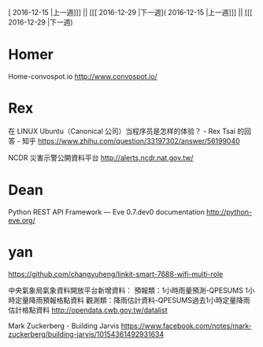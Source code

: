 [ 2016-12-15 |上一週]]] || [[[ 2016-12-29 |下一週]( 2016-12-15 |上一週]]] || [[[ 2016-12-29 |下一週)




# Homer

Home-convospot.io
<http://www.convospot.io/>  

# Rex

在 LINUX Ubuntu（Canonical 公司）当程序员是怎样的体验？ - Rex Tsai 的回答 - 知乎
<https://www.zhihu.com/question/33197302/answer/56199040>  

NCDR 災害示警公開資料平台
<http://alerts.ncdr.nat.gov.tw/>  

# Dean

Python REST API Framework — Eve 0.7.dev0 documentation
<http://python-eve.org/>  

# yan

<https://github.com/changyuheng/linkit-smart-7688-wifi-multi-role>  

中央氣象局氣象資料開放平台新增資料：
預報類：1小時雨量預測-QPESUMS 1小時定量降雨預報格點資料
觀測類：降雨估計資料-QPESUMS過去1小時定量降雨估計格點資料
<http://opendata.cwb.gov.tw/datalist>  

Mark Zuckerberg - Building Jarvis
<https://www.facebook.com/notes/mark-zuckerberg/building-jarvis/10154361492931634>  